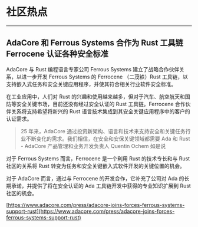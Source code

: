 # 社区热点

---

## AdaCore 和 Ferrous Systems 合作为 Rust 工具链 Ferrocene 认证各种安全标准

AdaCore 与 Rust 编程语言专家公司 Ferrous Systems 建立了战略合作伙伴关系，以进一步开发 Ferrous Systems 的 Ferrocene （二茂铁）Rust 工具链，以支持嵌入式任务和安全关键应用程序，并使其符合相关行业软件安全标准。

在工业应用中，人们对 Rust 的兴趣和使用越来越多，但对于汽车、航空航天和国防等安全关键市场，目前还没有经过安全认证的 Rust 工具链。Ferrocene 合作伙伴关系将支持希望将新兴的 Rust 语言技术集成到其安全关键应用程序中的客户的认证需求。

> 25 年来，AdaCore 通过投资新架构、语言和技术来支持安全和关键任务行业不断变化的需求。我们相信，在安全和安保关键领域都需要 Ada 和 Rust - AdaCore 产品管理和业务开发负责人 Quentin Ochem 如是说


对于 Ferrous Systems 而言，Ferrocene 是一个利用 Rust 的技术专长和与 Rust 社区的关系将 Rust 转变为任务和安全关键嵌入式软件开发的关键位置的机会。

对于 AdaCore 而言，通过与 Ferrocene 的开发合作，它补充了公司对 Ada 的长期承诺，并提供了将在安全认证的 Ada 工具链开发中获得的专业知识扩展到 Rust 社区的机会。

[https://www.adacore.com/press/adacore-joins-forces-ferrous-systems-support-rust](https://www.adacore.com/press/adacore-joins-forces-ferrous-systems-support-rust)


